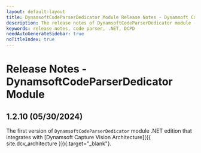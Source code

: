 ```yaml
---
layout: default-layout
title: DynamsoftCodeParserDedicator Module Release Notes - Dynamsoft Capture Vision .NET Edition
description: The release notes of DynamsoftCodeParserDedicator module - Dynamsoft Capture Vision .NET Edition.
keywords: release notes, code parser, .NET, DCPD
needAutoGenerateSidebar: true
noTitleIndex: true
---
```


# Release Notes - DynamsoftCodeParserDedicator Module

## 1.2.10 (05/30/2024)

The first version of `DynamsoftCodeParserDedicator` module .NET edition that integrates with [Dynamsoft Capture Vision Architecture]({{ site.dcv_architecture }}){:target="_blank"}.
